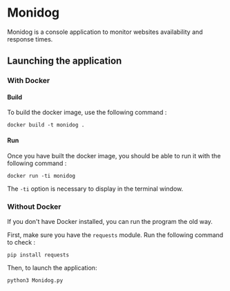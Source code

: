 # Monidog

Monidog is a console application to monitor websites availability and response times.

## Launching the application

### With Docker

#### Build

To build the docker image, use the following command :
```
docker build -t monidog .
```

#### Run

Once you have built the docker image, you should be able to run it with the following command :

```
docker run -ti monidog
```

The ```-ti``` option is necessary to display in the terminal window.

### Without Docker

If you don't have Docker installed, you can run the program the old way.

First, make sure you have the ```requests``` module. Run the following command to check :
```
pip install requests
```

Then, to launch the application:
```
python3 Monidog.py
```
